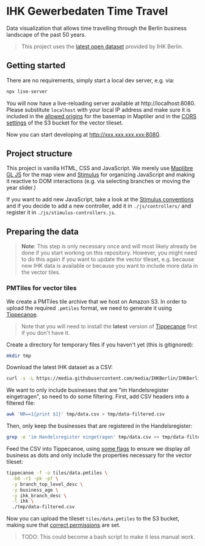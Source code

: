 # IHK Gewerbedaten Time Travel

Data visualization that allows time travelling through the Berlin business landscape of the past 50 years.

> This project uses the [latest open dataset](https://github.com/IHKBerlin/IHKBerlin_Gewerbedaten) provided by IHK Berlin.

## Getting started

There are no requirements, simply start a local dev server, e.g. via:

```bash
npx live-server
```

You will now have a live-reloading server available at http://localhost:8080. Please substitute `localhost` with your local IP address and make sure it is included in the [allowed origins](https://documentation.maptiler.com/hc/en-us/articles/360020806037-How-to-protect-your-map-key) for the basemap in Maptiler and in the [CORS settings](https://docs.aws.amazon.com/AmazonS3/latest/userguide/ManageCorsUsing.html) of the S3 bucket for the vector tileset.

Now you can start developing at http://xxx.xxx.xxx.xxx:8080.

## Project structure

This project is vanilla HTML, CSS and JavaScript. We merely use [Maplibre GL JS](https://maplibre.org/projects/maplibre-gl-js/) for the map view and [Stimulus](https://stimulus.hotwired.dev/) for organizing JavaScript and making it reactive to DOM interactions (e.g. via selecting branches or moving the year slider.)

If you want to add new JavaScript, take a look at the [Stimulus conventions](https://stimulus.hotwired.dev/handbook/introduction) and if you decide to add a new controller, add it in `./js/controllers/` and register it in `./js/stimulus-controllers.js`.

## Preparing the data

> **Note**: This step is only necessary once and will most likely already be done if you start working on this repository. However, you might need to do this again if you want to update the vector tileset, e.g. because new IHK data is available or because you want to include more data in the vector tiles.

### PMTiles for vector tiles

We create a PMTiles tile archive that we host on Amazon S3. In order to upload the required `.pmtiles` format, we need to generate it using [Tippecanoe](https://github.com/felt/tippecanoe).

> Note that you will need to install the **latest** version of [Tippecanoe](https://github.com/felt/tippecanoe) first if you don't have it.

Create a directory for temporary files if you haven't yet (this is gitignored):

```bash
mkdir tmp
```

Download the latest IHK dataset as a CSV:

```bash
curl -s -L https://media.githubusercontent.com/media/IHKBerlin/IHKBerlin_Gewerbedaten/master/data/IHKBerlin_Gewerbedaten.csv -o tmp/data.csv
```

We want to only include businesses that are "im Handelsregister eingetragen", so need to do some filtering. First, add CSV headers into a filtered file:

```bash
awk 'NR==1{print $1}' tmp/data.csv > tmp/data-filtered.csv
```

Then, only keep the businesses that are registered in the Handelsregister:

```bash
grep -e 'im Handelsregister eingetragen' tmp/data.csv >> tmp/data-filtered.csv
```

Feed the CSV into Tippecanoe, using [some flags](https://github.com/felt/tippecanoe#options) to ensure we display _all_ business as dots and only include the properties necessary for the vector tileset:

```bash
tippecanoe -f -o tiles/data.pmtiles \
  -b0 -r1 -pk -pf \
  -y branch_top_level_desc \
  -y business_age \
  -y ihk_branch_desc \
  -l ihk \
  ./tmp/data-filtered.csv
```

Now you can upload the tileset `tiles/data.pmtiles` to the S3 bucket, making sure that [correct permissions](https://protomaps.com/docs/pmtiles/cloud-storage#amazon-s3) are set.

> TODO: This could become a bash script to make it less manual work.

